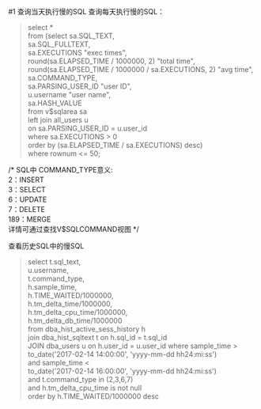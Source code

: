 #1 查询当天执行慢的SQL
查询每天执行慢的SQL：  
> select *  
> from (select sa.SQL_TEXT,  
> sa.SQL_FULLTEXT,  
> sa.EXECUTIONS "exec times",  
> round(sa.ELAPSED_TIME / 1000000, 2) "total time",  
> round(sa.ELAPSED_TIME / 1000000 / sa.EXECUTIONS, 2) "avg time",  
> sa.COMMAND_TYPE,  
> sa.PARSING_USER_ID "user ID",  
> u.username "user name",  
> sa.HASH_VALUE  
> from v$sqlarea sa  
> left join all_users u  
> on sa.PARSING_USER_ID = u.user_id  
> where sa.EXECUTIONS > 0  
> order by (sa.ELAPSED_TIME / sa.EXECUTIONS) desc)  
> where rownum <= 50;

/*  SQL中 COMMAND_TYPE意义:   
2：INSERT  
3：SELECT  
6：UPDATE  
7：DELETE  
189：MERGE  
详情可通过查找V$SQLCOMMAND视图  */

查看历史SQL中的慢SQL  
> select t.sql_text,  
>    u.username,  
>  t.command_type,  
>  h.sample_time,  
>  h.TIME_WAITED/1000000,  
>  h.tm_delta_time/1000000,  
>  h.tm_delta_cpu_time/1000000,  
>  h.tm_delta_db_time/1000000  
>   from dba_hist_active_sess_history h  
>   join dba_hist_sqltext t on h.sql_id =   t.sql_id  
>   JOIN dba_users u on h.user_id = u.user_id
>  where sample_time >  
>    to_date('2017-02-14 14:00:00', 'yyyy-mm-dd hh24:mi:ss')  
>    and sample_time <  
>    to_date('2017-02-14 16:00:00', 'yyyy-mm-dd hh24:mi:ss')  
>    and t.command_type in (2,3,6,7)  
>    and h.tm_delta_cpu_time is not null  
>    order by h.TIME_WAITED/1000000 desc  
> 